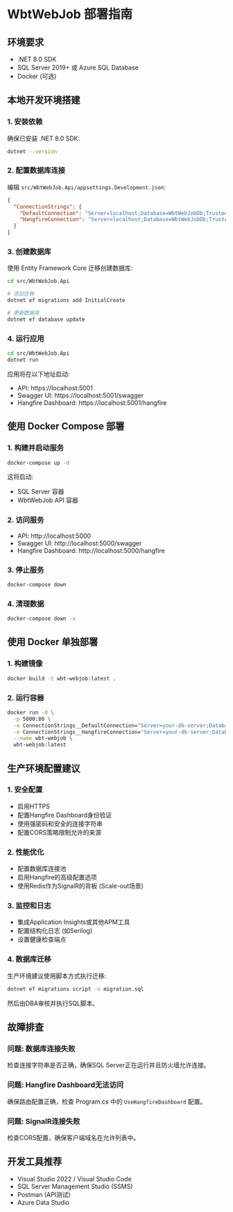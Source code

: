 # WbtWebJob 部署指南

## 环境要求

- .NET 8.0 SDK
- SQL Server 2019+ 或 Azure SQL Database
- Docker (可选)

## 本地开发环境搭建

### 1. 安装依赖

确保已安装 .NET 8.0 SDK:
```bash
dotnet --version
```

### 2. 配置数据库连接

编辑 `src/WbtWebJob.Api/appsettings.Development.json`:

```json
{
  "ConnectionStrings": {
    "DefaultConnection": "Server=localhost;Database=WbtWebJobDb;Trusted_Connection=True;TrustServerCertificate=True;",
    "HangfireConnection": "Server=localhost;Database=WbtWebJobDb;Trusted_Connection=True;TrustServerCertificate=True;"
  }
}
```

### 3. 创建数据库

使用 Entity Framework Core 迁移创建数据库:

```bash
cd src/WbtWebJob.Api

# 添加迁移
dotnet ef migrations add InitialCreate

# 更新数据库
dotnet ef database update
```

### 4. 运行应用

```bash
cd src/WbtWebJob.Api
dotnet run
```

应用将在以下地址启动:
- API: https://localhost:5001
- Swagger UI: https://localhost:5001/swagger
- Hangfire Dashboard: https://localhost:5001/hangfire

## 使用 Docker Compose 部署

### 1. 构建并启动服务

```bash
docker-compose up -d
```

这将启动:
- SQL Server 容器
- WbtWebJob API 容器

### 2. 访问服务

- API: http://localhost:5000
- Swagger UI: http://localhost:5000/swagger
- Hangfire Dashboard: http://localhost:5000/hangfire

### 3. 停止服务

```bash
docker-compose down
```

### 4. 清理数据

```bash
docker-compose down -v
```

## 使用 Docker 单独部署

### 1. 构建镜像

```bash
docker build -t wbt-webjob:latest .
```

### 2. 运行容器

```bash
docker run -d \
  -p 5000:80 \
  -e ConnectionStrings__DefaultConnection="Server=your-db-server;Database=WbtWebJobDb;User Id=sa;Password=YourPassword;" \
  -e ConnectionStrings__HangfireConnection="Server=your-db-server;Database=WbtWebJobDb;User Id=sa;Password=YourPassword;" \
  --name wbt-webjob \
  wbt-webjob:latest
```

## 生产环境配置建议

### 1. 安全配置

- 启用HTTPS
- 配置Hangfire Dashboard身份验证
- 使用强密码和安全的连接字符串
- 配置CORS策略限制允许的来源

### 2. 性能优化

- 配置数据库连接池
- 启用Hangfire的高级配置选项
- 使用Redis作为SignalR的背板 (Scale-out场景)

### 3. 监控和日志

- 集成Application Insights或其他APM工具
- 配置结构化日志 (如Serilog)
- 设置健康检查端点

### 4. 数据库迁移

生产环境建议使用脚本方式执行迁移:

```bash
dotnet ef migrations script -o migration.sql
```

然后由DBA审核并执行SQL脚本。

## 故障排查

### 问题: 数据库连接失败

检查连接字符串是否正确，确保SQL Server正在运行并且防火墙允许连接。

### 问题: Hangfire Dashboard无法访问

确保路由配置正确，检查 Program.cs 中的 `UseHangfireDashboard` 配置。

### 问题: SignalR连接失败

检查CORS配置，确保客户端域名在允许列表中。

## 开发工具推荐

- Visual Studio 2022 / Visual Studio Code
- SQL Server Management Studio (SSMS)
- Postman (API测试)
- Azure Data Studio

